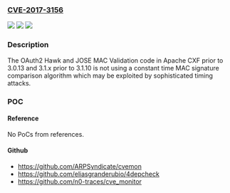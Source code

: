 ### [CVE-2017-3156](https://cve.mitre.org/cgi-bin/cvename.cgi?name=CVE-2017-3156)
![](https://img.shields.io/static/v1?label=Product&message=Apache%20CXF&color=blue)
![](https://img.shields.io/static/v1?label=Version&message=n%2Fa&color=blue)
![](https://img.shields.io/static/v1?label=Vulnerability&message=Timing%20attack&color=brighgreen)

### Description

The OAuth2 Hawk and JOSE MAC Validation code in Apache CXF prior to 3.0.13 and 3.1.x prior to 3.1.10 is not using a constant time MAC signature comparison algorithm which may be exploited by sophisticated timing attacks.

### POC

#### Reference
No PoCs from references.

#### Github
- https://github.com/ARPSyndicate/cvemon
- https://github.com/eliasgranderubio/4depcheck
- https://github.com/n0-traces/cve_monitor

